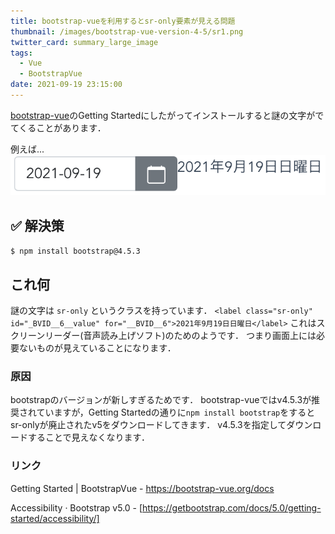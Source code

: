 ```yaml
---
title: bootstrap-vueを利用するとsr-only要素が見える問題
thumbnail: /images/bootstrap-vue-version-4-5/sr1.png
twitter_card: summary_large_image
tags:
  - Vue
  - BootstrapVue
date: 2021-09-19 23:15:00
---
```



[bootstrap-vue](https://bootstrap-vue.org/)のGetting Startedにしたがってインストールすると謎の文字がでてくることがあります．

<!-- more -->

例えば...
![](/images/bootstrap-vue-version-4-5/sr1.png)


## ✅ 解決策
`$ npm install bootstrap@4.5.3`

## これ何
謎の文字は `sr-only` というクラスを持っています．
`<label class="sr-only" id="_BVID__6__value" for="__BVID__6">2021年9月19日日曜日</label>`
これはスクリーンリーダー(音声読み上げソフト)のためのようです．
つまり画面上には必要ないものが見えていることになります．

### 原因
bootstrapのバージョンが新しすぎるためです．
bootstrap-vueではv4.5.3が推奨されていますが，Getting Startedの通りに`npm install bootstrap`をするとsr-onlyが廃止されたv5をダウンロードしてきます．
v4.5.3を指定してダウンロードすることで見えなくなります．

### リンク
Getting Started | BootstrapVue - https://bootstrap-vue.org/docs

Accessibility · Bootstrap v5.0 - [https://getbootstrap.com/docs/5.0/getting-started/accessibility/]
